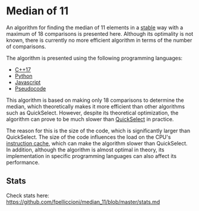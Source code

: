# Median of 11

An algorithm for finding the median of 11 elements in a [stable](https://en.wikipedia.org/wiki/Category:Stable_sorts) way with a maximum of 18 comparisons is presented here.
Although its optimality is not known, there is currently no more efficient algorithm in terms of the number of comparisons.

The algorithm is presented using the following programming languages:

- [C++17](https://github.com/fpelliccioni/median_11/blob/93905bf85f70a657242b957a88e26db23ed966d0/cpp/median_11_stable_18cmps.hpp)
- [Python](https://github.com/fpelliccioni/median_11/blob/9285fb2df0fe69702b26881d4695310ce4b27f50/python/median_11_knuth.py)
- [Javascript](https://github.com/fpelliccioni/median_11/blob/6907b5d76a412400af46771cc13cd53a7b0ecfa9/javascript/median_11_knuth.js)
- [Pseudocode](https://github.com/fpelliccioni/median_11/blob/5cb6a89171fd2b262ae5560188189de2325d4ac6/pseudocode/median_11_knuth_pseudo.txt)

This algorithm is based on making only 18 comparisons to determine the median, which theoretically makes it more efficient than other algorithms such as QuickSelect. However, despite its theoretical optimization, the algorithm can prove to be much slower than [QuickSelect](https://en.wikipedia.org/wiki/Quickselect) in practice.

The reason for this is the size of the code, which is significantly larger than QuickSelect. The size of the code influences the load on the CPU's [instruction cache](https://en.wikipedia.org/wiki/CPU_cache), which can make the algorithm slower than QuickSelect. In addition, although the algorithm is almost optimal in theory, its implementation in specific programming languages can also affect its performance.

## Stats

Check stats here: https://github.com/fpelliccioni/median_11/blob/master/stats.md
